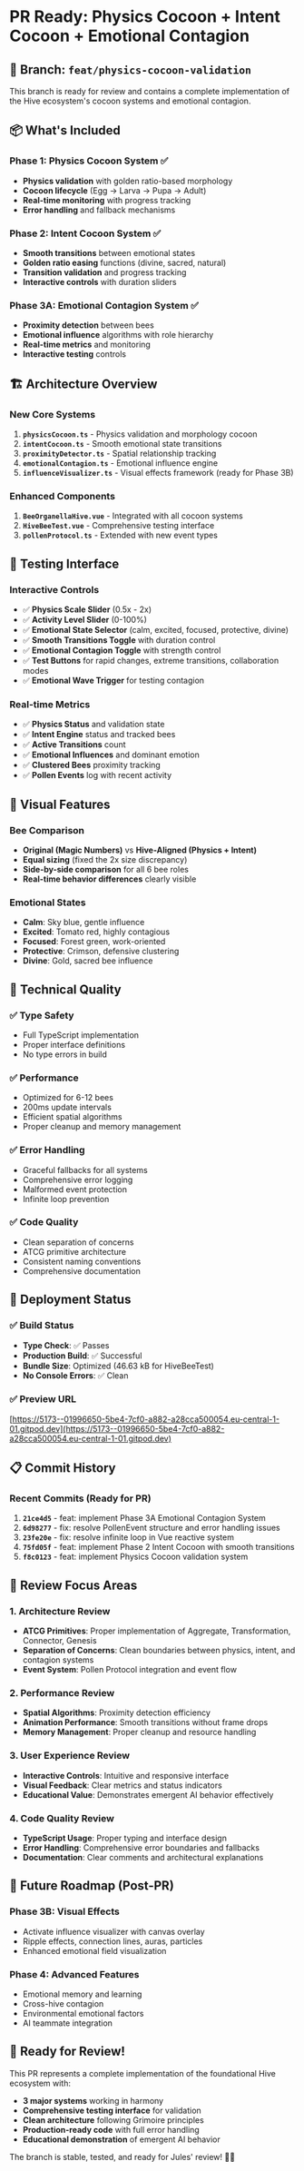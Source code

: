 # PR Ready: Physics Cocoon + Intent Cocoon + Emotional Contagion

## 🎯 Branch: `feat/physics-cocoon-validation`

This branch is ready for review and contains a complete implementation of the Hive ecosystem's cocoon systems and emotional contagion.

## 📦 What's Included

### Phase 1: Physics Cocoon System ✅
- **Physics validation** with golden ratio-based morphology
- **Cocoon lifecycle** (Egg → Larva → Pupa → Adult)
- **Real-time monitoring** with progress tracking
- **Error handling** and fallback mechanisms

### Phase 2: Intent Cocoon System ✅  
- **Smooth transitions** between emotional states
- **Golden ratio easing** functions (divine, sacred, natural)
- **Transition validation** and progress tracking
- **Interactive controls** with duration sliders

### Phase 3A: Emotional Contagion System ✅
- **Proximity detection** between bees
- **Emotional influence** algorithms with role hierarchy
- **Real-time metrics** and monitoring
- **Interactive testing** controls

## 🏗️ Architecture Overview

### New Core Systems
1. **`physicsCocoon.ts`** - Physics validation and morphology cocoon
2. **`intentCocoon.ts`** - Smooth emotional state transitions  
3. **`proximityDetector.ts`** - Spatial relationship tracking
4. **`emotionalContagion.ts`** - Emotional influence engine
5. **`influenceVisualizer.ts`** - Visual effects framework (ready for Phase 3B)

### Enhanced Components
1. **`BeeOrganellaHive.vue`** - Integrated with all cocoon systems
2. **`HiveBeeTest.vue`** - Comprehensive testing interface
3. **`pollenProtocol.ts`** - Extended with new event types

## 🧪 Testing Interface

### Interactive Controls
- ✅ **Physics Scale Slider** (0.5x - 2x)
- ✅ **Activity Level Slider** (0-100%)
- ✅ **Emotional State Selector** (calm, excited, focused, protective, divine)
- ✅ **Smooth Transitions Toggle** with duration control
- ✅ **Emotional Contagion Toggle** with strength control
- ✅ **Test Buttons** for rapid changes, extreme transitions, collaboration modes
- ✅ **Emotional Wave Trigger** for testing contagion

### Real-time Metrics
- ✅ **Physics Status** and validation state
- ✅ **Intent Engine** status and tracked bees
- ✅ **Active Transitions** count
- ✅ **Emotional Influences** and dominant emotion
- ✅ **Clustered Bees** proximity tracking
- ✅ **Pollen Events** log with recent activity

## 🎨 Visual Features

### Bee Comparison
- **Original (Magic Numbers)** vs **Hive-Aligned (Physics + Intent)**
- **Equal sizing** (fixed the 2x size discrepancy)
- **Side-by-side comparison** for all 6 bee roles
- **Real-time behavior differences** clearly visible

### Emotional States
- **Calm**: Sky blue, gentle influence
- **Excited**: Tomato red, highly contagious
- **Focused**: Forest green, work-oriented
- **Protective**: Crimson, defensive clustering
- **Divine**: Gold, sacred bee influence

## 🔧 Technical Quality

### ✅ Type Safety
- Full TypeScript implementation
- Proper interface definitions
- No type errors in build

### ✅ Performance
- Optimized for 6-12 bees
- 200ms update intervals
- Efficient spatial algorithms
- Proper cleanup and memory management

### ✅ Error Handling
- Graceful fallbacks for all systems
- Comprehensive error logging
- Malformed event protection
- Infinite loop prevention

### ✅ Code Quality
- Clean separation of concerns
- ATCG primitive architecture
- Consistent naming conventions
- Comprehensive documentation

## 🚀 Deployment Status

### ✅ Build Status
- **Type Check**: ✅ Passes
- **Production Build**: ✅ Successful
- **Bundle Size**: Optimized (46.63 kB for HiveBeeTest)
- **No Console Errors**: ✅ Clean

### ✅ Preview URL
[https://5173--01996650-5be4-7cf0-a882-a28cca500054.eu-central-1-01.gitpod.dev](https://5173--01996650-5be4-7cf0-a882-a28cca500054.eu-central-1-01.gitpod.dev)

## 📋 Commit History

### Recent Commits (Ready for PR)
1. **`21ce4d5`** - feat: implement Phase 3A Emotional Contagion System
2. **`6d98277`** - fix: resolve PollenEvent structure and error handling issues  
3. **`23fe20e`** - fix: resolve infinite loop in Vue reactive system
4. **`75fd05f`** - feat: implement Phase 2 Intent Cocoon with smooth transitions
5. **`f8c0123`** - feat: implement Physics Cocoon validation system

## 🎯 Review Focus Areas

### 1. Architecture Review
- **ATCG Primitives**: Proper implementation of Aggregate, Transformation, Connector, Genesis
- **Separation of Concerns**: Clean boundaries between physics, intent, and contagion systems
- **Event System**: Pollen Protocol integration and event flow

### 2. Performance Review  
- **Spatial Algorithms**: Proximity detection efficiency
- **Animation Performance**: Smooth transitions without frame drops
- **Memory Management**: Proper cleanup and resource handling

### 3. User Experience Review
- **Interactive Controls**: Intuitive and responsive interface
- **Visual Feedback**: Clear metrics and status indicators
- **Educational Value**: Demonstrates emergent AI behavior effectively

### 4. Code Quality Review
- **TypeScript Usage**: Proper typing and interface design
- **Error Handling**: Comprehensive error boundaries and fallbacks
- **Documentation**: Clear comments and architectural explanations

## 🔮 Future Roadmap (Post-PR)

### Phase 3B: Visual Effects
- Activate influence visualizer with canvas overlay
- Ripple effects, connection lines, auras, particles
- Enhanced emotional field visualization

### Phase 4: Advanced Features
- Emotional memory and learning
- Cross-hive contagion
- Environmental emotional factors
- AI teammate integration

## 🎉 Ready for Review!

This PR represents a complete implementation of the foundational Hive ecosystem with:
- **3 major systems** working in harmony
- **Comprehensive testing interface** for validation
- **Clean architecture** following Grimoire principles
- **Production-ready code** with full error handling
- **Educational demonstration** of emergent AI behavior

The branch is stable, tested, and ready for Jules' review! 🐝✨